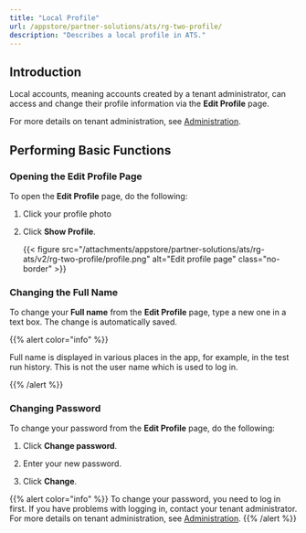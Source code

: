 ```yaml
---
title: "Local Profile"
url: /appstore/partner-solutions/ats/rg-two-profile/
description: "Describes a local profile in ATS."
---
```


## Introduction

Local accounts, meaning accounts created by a tenant administrator, can access and change their profile information via the **Edit Profile** page. 

For more details on tenant administration, see [Administration](/appstore/partner-solutions/ats/rg-two-administration/).

## Performing Basic Functions

### Opening the Edit Profile Page

To open the **Edit Profile** page, do the following:

1. Click your profile photo 

2. Click **Show Profile**.

    {{< figure src="/attachments/appstore/partner-solutions/ats/rg-ats/v2/rg-two-profile/profile.png" alt="Edit profile page" class="no-border" >}}

### Changing the Full Name 

To change your **Full name** from the **Edit Profile** page, type a new one in a text box. The change is automatically saved. 

{{% alert color="info" %}}

Full name is displayed in various places in the app, for example, in the test run history. This is not the user name which is used to log in.

{{% /alert %}} 

### Changing Password

To change your password from the **Edit Profile** page, do the following:

1. Click **Change password**.

2. Enter your new password.

3. Click **Change**.

{{% alert color="info" %}}
To change your password, you need to log in first. If you have problems with logging in, contact your tenant administrator. For more details on tenant administration, see [Administration](/appstore/partner-solutions/ats/rg-two-administration/).
{{% /alert %}} 
